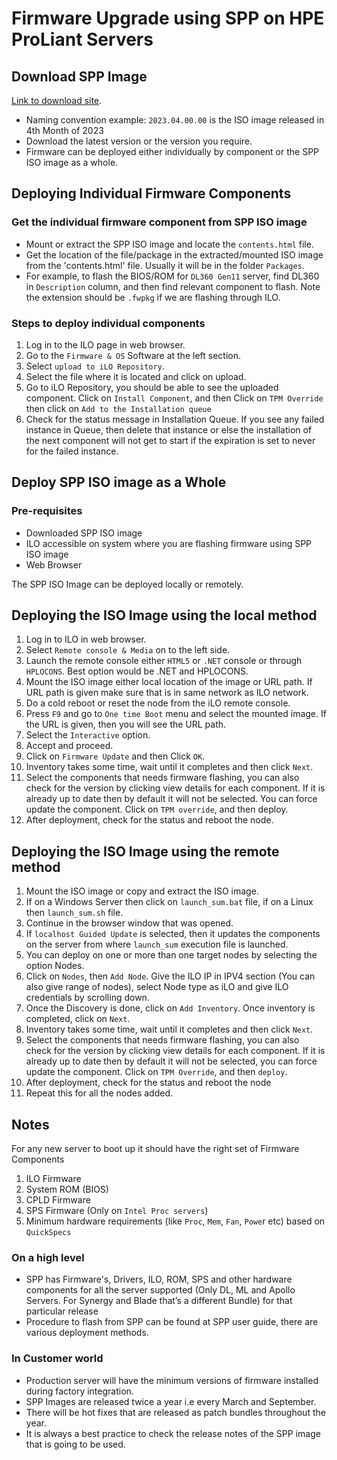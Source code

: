 # Firmware Upgrade using SPP on HPE ProLiant Servers

## Download SPP Image

[Link to download site](https://techlibrary.hpe.com/us/en/enterprise/servers/products/service_pack/spp/index.aspx).

* Naming convention example: `2023.04.00.00` is the ISO image released in 4th Month of 2023
* Download the latest version or the version you require.
* Firmware can be deployed either individually by component or the SPP ISO image as a whole.

## Deploying Individual Firmware Components

### Get the individual firmware component from SPP ISO image

* Mount or extract the SPP ISO image and locate the `contents.html` file.
* Get the location of the file/package in the extracted/mounted ISO image from the 'contents.html' file. Usually it will be in the folder `Packages`.
* For example, to flash the BIOS/ROM for `DL360 Gen11` server, find DL360 in `Description` column, and then find relevant component to flash. Note the extension should be `.fwpkg` if we are flashing through ILO.

### Steps to deploy individual components

1. Log in to the ILO page in web browser.
1. Go to the `Firmware & OS` Software at the left section.
1. Select `upload to iLO Repository`.
1. Select the file where it is located and click on upload.
1. Go to iLO Repository, you should be able to see the uploaded component. Click on `Install Component`, and then Click on `TPM Override` then click on `Add to the Installation queue`
1. Check for the status message in Installation Queue. If you see any failed instance in Queue, then delete that instance or else the installation of the next component will not get to start if the expiration is set to never for the failed instance.

## Deploy SPP ISO image as a Whole

### Pre-requisites

* Downloaded SPP ISO image
* ILO accessible on system where you are flashing firmware using SPP ISO image
* Web Browser

The SPP ISO Image can be deployed locally or remotely.

## Deploying the ISO Image using the local method

1. Log in to ILO in web browser.
1. Select `Remote console & Media` on to the left side.
1. Launch the remote console either `HTML5` or `.NET` console or through `HPLOCONS`. Best option would be .NET and HPLOCONS.
1. Mount the ISO image either local location of the image or URL path. If URL path is given make sure that is in same network as ILO network.
1. Do a cold reboot or reset the node from the iLO remote console.
1. Press `F9` and go to `One time Boot` menu and select the mounted image. If the URL is given, then you will see the URL path.
1. Select the `Interactive` option.
1. Accept and proceed.
1. Click on `Firmware Update` and then Click `OK`.
1. Inventory takes some time, wait until it completes and then click `Next`.
1. Select the components that needs firmware flashing, you can also check for the version by clicking view details for each component.
If it is already up to date then by default it will not be selected. You can force update the component. Click on `TPM override`, and then deploy.
1. After deployment, check for the status and reboot the node.

## Deploying the ISO Image using the remote method

1. Mount the ISO image or copy and extract the ISO image.
1. If on a Windows Server then click on `launch_sum.bat` file, if on a Linux then `launch_sum.sh` file.
1. Continue in the browser window that was opened.
1. If `localhost Guided Update` is selected, then it updates the components on the server from where `launch_sum` execution file is launched.
1. You can deploy on one or more than one target nodes by selecting the option Nodes.
1. Click on `Nodes`, then `Add Node`. Give the ILO IP in IPV4 section (You can also give range of nodes), select Node type as iLO and give ILO credentials by scrolling down.
1. Once the Discovery is done, click on `Add Inventory`. Once inventory is completed, click on `Next`.
1. Inventory takes some time, wait until it completes and then click `Next`.
1. Select the components that needs firmware flashing, you can also check for the version by clicking view details for each component. If it is already up to date then by default it will not be selected, you can force
  update the component. Click on `TPM Override`, and then `deploy`.
1. After deployment, check for the status and reboot the node
1. Repeat this for all the nodes added.

## Notes

For any new server to boot up it should have the right set of Firmware Components

1. ILO Firmware
2. System ROM (BIOS)
3. CPLD Firmware
4. SPS Firmware (Only on `Intel Proc servers`)
5. Minimum hardware requirements (like `Proc`, `Mem`, `Fan`, `Powe`r etc) based on `QuickSpecs`

### On a high level

* SPP has Firmware's, Drivers, ILO, ROM, SPS and other hardware components for all the server supported (Only DL, ML and Apollo Servers. For Synergy and Blade that’s a different Bundle) for that particular release
* Procedure to flash from SPP can be found at SPP user guide, there are various deployment methods.

### In Customer world

* Production server will have the minimum versions of firmware installed during factory integration.
* SPP Images are released twice a year i.e every March and September.
* There will be hot fixes that are released as patch bundles throughout the year.
* It is always a best practice to check the release notes of the SPP image that is going to be used.
